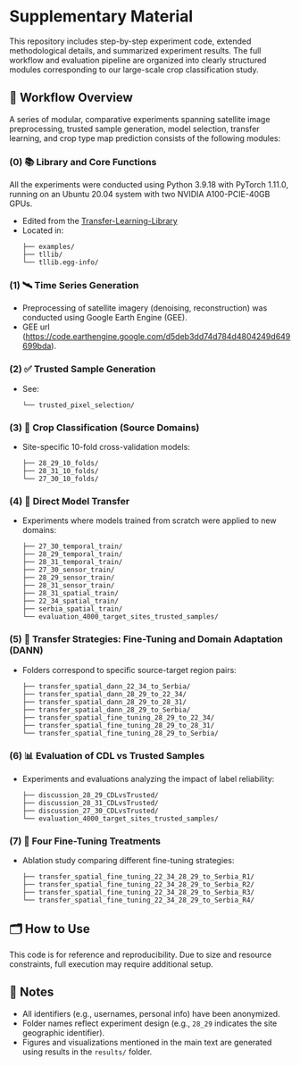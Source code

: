 # Supplementary Material

This repository includes step-by-step experiment code, extended methodological details, and summarized experiment results. The full workflow and evaluation pipeline are organized into clearly structured modules corresponding to our large-scale crop classification study.

## 🔁 Workflow Overview

A series of modular, comparative experiments spanning satellite image preprocessing, trusted sample generation, model selection, transfer learning, and crop type map prediction consists of the following modules:

### (0) 📚 Library and Core Functions
All the experiments were conducted using Python 3.9.18 with PyTorch 1.11.0, running on an Ubuntu 20.04 system with two NVIDIA A100-PCIE-40GB GPUs.
- Edited from the [Transfer-Learning-Library](https://github.com/thuml/Transfer-Learning-Library.git)
- Located in:
  ```
  ├── examples/
  ├── tllib/
  └── tllib.egg-info/
  ```

### (1) 🛰️ Time Series Generation
- Preprocessing of satellite imagery (denoising, reconstruction) was conducted using Google Earth Engine (GEE).
- GEE url (https://code.earthengine.google.com/d5deb3dd74d784d4804249d649699bda).

### (2) ✅ Trusted Sample Generation
- See:
  ```
  └── trusted_pixel_selection/
  ```

### (3) 🌾 Crop Classification (Source Domains)
- Site-specific 10-fold cross-validation models:
  ```
  ├── 28_29_10_folds/
  ├── 28_31_10_folds/
  └── 27_30_10_folds/
  ```

### (4) 🔄 Direct Model Transfer
- Experiments where models trained from scratch were applied to new domains:
  ```
  ├── 27_30_temporal_train/
  ├── 28_29_temporal_train/
  ├── 28_31_temporal_train/
  ├── 27_30_sensor_train/
  ├── 28_29_sensor_train/
  ├── 28_31_sensor_train/
  ├── 28_31_spatial_train/
  ├── 22_34_spatial_train/
  ├── serbia_spatial_train/
  └── evaluation_4000_target_sites_trusted_samples/
  ```

### (5) 🔁 Transfer Strategies: Fine-Tuning and Domain Adaptation (DANN)
- Folders correspond to specific source-target region pairs:
  ```
  ├── transfer_spatial_dann_22_34_to_Serbia/
  ├── transfer_spatial_dann_28_29_to_22_34/
  ├── transfer_spatial_dann_28_29_to_28_31/
  ├── transfer_spatial_dann_28_29_to_Serbia/
  ├── transfer_spatial_fine_tuning_28_29_to_22_34/
  ├── transfer_spatial_fine_tuning_28_29_to_28_31/
  └── transfer_spatial_fine_tuning_28_29_to_Serbia/
  ```

### (6) 📊 Evaluation of CDL vs Trusted Samples
- Experiments and evaluations analyzing the impact of label reliability:
  ```
  ├── discussion_28_29_CDLvsTrusted/
  ├── discussion_28_31_CDLvsTrusted/
  ├── discussion_27_30_CDLvsTrusted/
  └── evaluation_4000_target_sites_trusted_samples/
  ```

### (7) 🔬 Four Fine-Tuning Treatments
- Ablation study comparing different fine-tuning strategies:
  ```
  ├── transfer_spatial_fine_tuning_22_34_28_29_to_Serbia_R1/
  ├── transfer_spatial_fine_tuning_22_34_28_29_to_Serbia_R2/
  ├── transfer_spatial_fine_tuning_22_34_28_29_to_Serbia_R3/
  └── transfer_spatial_fine_tuning_22_34_28_29_to_Serbia_R4/
  ```

## 🗂️ How to Use

This code is for reference and reproducibility. Due to size and resource constraints, full execution may require additional setup.

## 🛑 Notes

- All identifiers (e.g., usernames, personal info) have been anonymized.
- Folder names reflect experiment design (e.g., `28_29` indicates the site geographic identifier).
- Figures and visualizations mentioned in the main text are generated using results in the `results/` folder.
